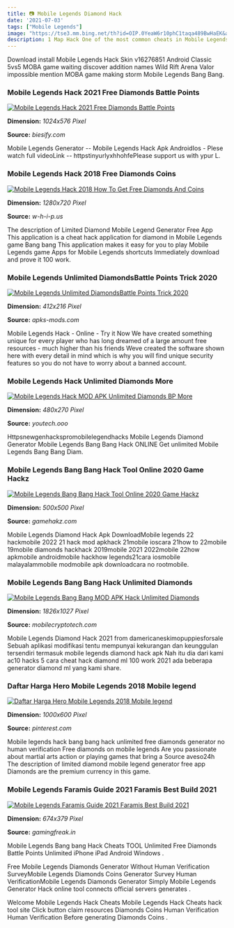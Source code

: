 ```yaml
---
title: 📷 Mobile Legends Diamond Hack
date: '2021-07-03'
tags: ["Mobile Legends"]
image: "https://tse3.mm.bing.net/th?id=OIP.0YeaW6r10phC1taqa489BwHaEK&amp;pid=15.1"
description: 1 Map Hack One of the most common cheats in Mobile Legends is Map Hack Map Hack gives you unlimited vision without using vision giving skills like Selena Ult
---
```




Download install Mobile Legends Hack Skin v16276851 Android Classic 5vs5 MOBA game waiting discover addition names Wild Rift Arena Valor impossible mention MOBA game making storm Mobile Legends Bang Bang.



### Mobile Legends Hack 2021 Free Diamonds Battle Points

[![Mobile Legends Hack 2021 Free Diamonds  Battle Points](https://biesify.com/wp-content/uploads/Mobile-Legends-Hack-1-1024x576.jpg)](https://biesify.com/wp-content/uploads/Mobile-Legends-Hack-1-1024x576.jpg)


**Dimension:** _1024x576 Pixel_ 

**Source:** _biesify.com_ 


Mobile Legends Generator -- Mobile Legends Hack Apk AndroidIos - Plese watch full videoLink -- httpstinyurlyxhhohfePlease support us with ypur L.


### Mobile Legends Hack 2018 Free Diamonds Coins

[![Mobile Legends Hack 2018  How To Get Free Diamonds And Coins](http://www.w-h-i-p.us/wp-content/uploads/2019/01/Mobile-Legends-Hack-2018-How-To-Get-Free-Diamonds-And-Coins.jpg)](http://www.w-h-i-p.us/wp-content/uploads/2019/01/Mobile-Legends-Hack-2018-How-To-Get-Free-Diamonds-And-Coins.jpg)


**Dimension:** _1280x720 Pixel_ 

**Source:** _w-h-i-p.us_ 


The description of Limited Diamond Mobile Legend Generator Free App This application is a cheat hack application for diamond in Mobile Legends game Bang bang This application makes it easy for you to play Mobile Legends game Apps for Mobile Legends shortcuts Immediately download and prove it 100 work.


### Mobile Legends Unlimited DiamondsBattle Points Trick 2020

[![Mobile Legends Unlimited DiamondsBattle Points Trick 2020](https://1.bp.blogspot.com/-6O5N2jKlJqM/Xvgxm2hlApI/AAAAAAAAFUQ/KsL6evayc84pOSZkFdCRGY4jGctlIvnvgCLcBGAsYHQ/w1200-h630-p-k-no-nu/Mobile%2BLegends.jpg)](https://1.bp.blogspot.com/-6O5N2jKlJqM/Xvgxm2hlApI/AAAAAAAAFUQ/KsL6evayc84pOSZkFdCRGY4jGctlIvnvgCLcBGAsYHQ/w1200-h630-p-k-no-nu/Mobile%2BLegends.jpg)


**Dimension:** _412x216 Pixel_ 

**Source:** _apks-mods.com_ 


Mobile Legends Hack - Online - Try it Now We have created something unique for every player who has long dreamed of a large amount free resources - much higher than his friends Weve created the software shown here with every detail in mind which is why you will find unique security features so you do not have to worry about a banned account.


### Mobile Legends Hack Unlimited Diamonds More

[![Mobile Legends Hack MOD APK  Unlimited Diamonds BP  More](https://youtech.ooo/wp-content/uploads/2020/04/mobile-legends-unlimited-diamonds.jpg)](https://youtech.ooo/wp-content/uploads/2020/04/mobile-legends-unlimited-diamonds.jpg)


**Dimension:** _480x270 Pixel_ 

**Source:** _youtech.ooo_ 


Httpsnewgenhackspromobilelegendhacks Mobile Legends Diamond Generator Mobile Legends Bang Bang Hack ONLINE Get unlimited Mobile Legends Bang Bang Diam.


### Mobile Legends Bang Bang Hack Tool Online 2020 Game Hackz

[![Mobile Legends Bang Bang Hack Tool Online 2020  Game Hackz](https://gamehakz.com/wp-content/uploads/2020/04/377-mobilelegendsbangbang-cheat.jpg)](https://gamehakz.com/wp-content/uploads/2020/04/377-mobilelegendsbangbang-cheat.jpg)


**Dimension:** _500x500 Pixel_ 

**Source:** _gamehakz.com_ 


Mobile Legends Diamond Hack Apk DownloadMobile legends 22 hackmobile 2022 21 hack mod apkhack 21mobile ioscara 21how to 22mobile 19mobile diamonds hackhack 2019mobile 2021 2022mobile 22how apkmobile androidmobile hackhow legends21cara iosmobile malayalammobile modmobile apk downloadcara no rootmobile.


### Mobile Legends Bang Bang Hack Unlimited Diamonds

[![Mobile Legends Bang Bang MOD APK Hack  Unlimited Diamonds](https://i0.wp.com/mobilecryptotech.com/wp-content/uploads/2019/06/IMG_20190611_200725.jpg?fit=1826%2C1027&amp;ssl=1)](https://i0.wp.com/mobilecryptotech.com/wp-content/uploads/2019/06/IMG_20190611_200725.jpg?fit=1826%2C1027&amp;ssl=1)


**Dimension:** _1826x1027 Pixel_ 

**Source:** _mobilecryptotech.com_ 


Mobile Legends Diamond Hack 2021 from damericaneskimopuppiesforsale Sebuah aplikasi modifikasi tentu mempunyai kekurangan dan keunggulan tersendiri termasuk mobile legends diamond hack apk Nah itu dia dari kami ac10 hacks 5 cara cheat hack diamond ml 100 work 2021 ada beberapa generator diamond ml yang kami share.


### Daftar Harga Hero Mobile Legends 2018 Mobile legend 

[![Daftar Harga Hero Mobile Legends 2018  Mobile legend ](https://i.pinimg.com/originals/ee/e9/7e/eee97eac362d819fc9ff4a49befed836.jpg)](https://i.pinimg.com/originals/ee/e9/7e/eee97eac362d819fc9ff4a49befed836.jpg)


**Dimension:** _1000x600 Pixel_ 

**Source:** _pinterest.com_ 


Mobile legends hack bang bang hack unlimited free diamonds generator no human verification Free diamonds on mobile legends Are you passionate about martial arts action or playing games that bring a Source aveso24h The description of limited diamond mobile legend generator free app Diamonds are the premium currency in this game.


### Mobile Legends Faramis Guide 2021 Faramis Best Build 2021

[![Mobile Legends Faramis Guide 2021  Faramis Best Build 2021](https://www.gamingfreak.in/wp-content/uploads/2020/06/Mobile-Legends-Faramis.jpg)](https://www.gamingfreak.in/wp-content/uploads/2020/06/Mobile-Legends-Faramis.jpg)


**Dimension:** _674x379 Pixel_ 

**Source:** _gamingfreak.in_ 



Mobile Legends Bang bang Hack Cheats TOOL Unlimited Free Diamonds Battle Points Unlimited iPhone iPad Android Windows .


Free Mobile Legends Diamonds Generator Without Human Verification SurveyMobile Legends Diamonds Coins Generator Survey Human VerificationMobile Legends Diamonds Generator Simply Mobile Legends Generator Hack online tool connects official servers generates .


Welcome Mobile Legends Hack Cheats Mobile Legends Hack Cheats hack tool site Click button claim resources Diamonds Coins Human Verification Human Verification Before generating Diamonds Coins .




